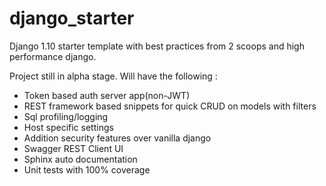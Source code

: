 # django_starter
Django 1.10 starter template with best practices from 2 scoops and high performance django.

Project still in alpha stage. Will have the following :

* Token based auth server app(non-JWT)
* REST framework based snippets for quick CRUD on models with filters
* Sql profiling/logging
* Host specific settings
* Addition security features over vanilla django
* Swagger REST Client UI
* Sphinx auto documentation
* Unit tests with 100% coverage

